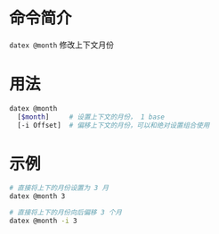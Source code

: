 # 命令简介 

`datex @month` 修改上下文月份

# 用法

```bash
datex @month
  [$month]     # 设置上下文的月份， 1 base
  [-i Offset]  # 偏移上下文的月份，可以和绝对设置组合使用
```
# 示例

```bash
# 直接将上下的月份设置为 3 月
datex @month 3

# 直接将上下的月份向后偏移 3 个月
datex @month -i 3
```